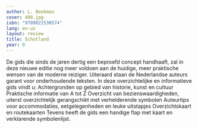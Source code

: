 ```yaml
---
author: L. Beekman
cover: 400.jpg
isbn: "9789021530574"
lang: en-us
layout: review
title: Schotland
year: 0
---
```


De gids die sinds de jaren dertig een beproefd concept handhaaft, zal in deze nieuwe editie nog meer voldoen aan de huidige, meer praktische wensen van de moderne reiziger. Uiteraard staan de Nederlandse auteurs garant voor
onderhoudende teksten. In deze overzichtelijke en informatieve gids vindt u:
Achtergronden op gebied van historie, kunst en cultuur
Praktische informatie van A tot Z
Overzicht van bezienswaardigheden, uiterst overzichtelijk gerangschikt met verhelderende symbolen
Auteurtips voor accommodaties, eetgelegenheden en leuke uitstapjes
Overzichtskaart en routekaarten
Tevens heeft de gids een handige flap met kaart en verklarende symbolenlijst.
